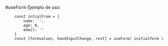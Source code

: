 #useForm
Ejemplo de uso:

```
    const intialFrom = {
        name: '',
        age: 0,
        email: ''
    }
    const [formvalues, handInputChange, rest] = useForm( initialForm )
```